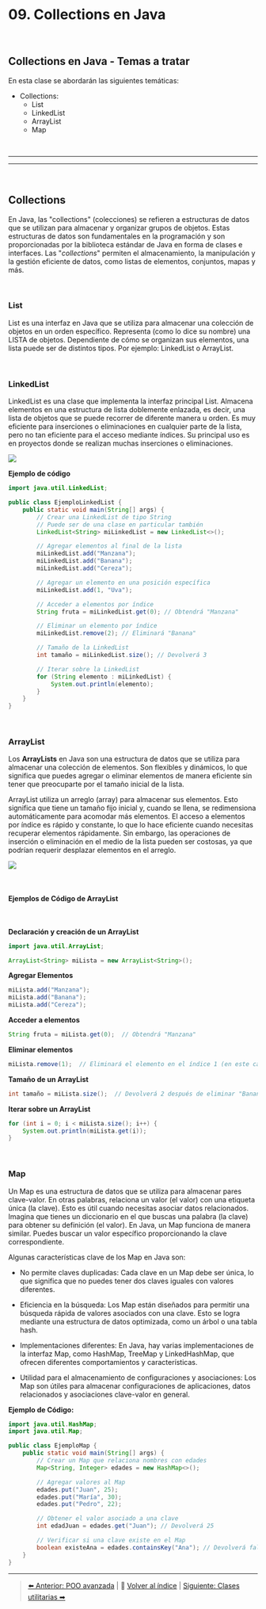 # 09. Collections en Java

<br>

## Collections en Java - Temas a tratar

En esta clase se abordarán las siguientes temáticas:

- Collections:
    - List
    - LinkedList
    - ArrayList
    - Map

<br>

---
---

<br>

## Collections

En Java, las "collections" (colecciones) se refieren a estructuras de datos que se utilizan para almacenar y organizar grupos de objetos. Estas estructuras de datos son fundamentales en la programación y son proporcionadas por la biblioteca estándar de Java en forma de clases e interfaces. Las "_collections_" permiten el almacenamiento, la manipulación y la gestión eficiente de datos, como listas de elementos, conjuntos, mapas y más.

<br>

### List

List es una interfaz en Java que se utiliza para almacenar una colección de objetos en un orden específico. Representa (como lo dice su nombre) una LISTA de objetos. Dependiente de cómo se organizan sus elementos, una lista puede ser de distintos tipos. Por ejemplo: LinkedList o ArrayList.

<br>

### LinkedList

LinkedList es una clase que implementa la interfaz principal List. Almacena elementos en una estructura de lista doblemente enlazada, es decir, una lista de objetos que se puede recorrer de diferente manera u orden. Es muy eficiente para inserciones o eliminaciones en cualquier parte de la lista, pero no tan eficiente para el acceso mediante índices. Su principal uso es en proyectos donde se realizan muchas inserciones o eliminaciones.

![](./resources/generic-linkedlist-java.jpg)

**Ejemplo de código**

```java
import java.util.LinkedList;

public class EjemploLinkedList {
    public static void main(String[] args) {
        // Crear una LinkedList de tipo String
        // Puede ser de una clase en particular también
        LinkedList<String> miLinkedList = new LinkedList<>();

        // Agregar elementos al final de la lista
        miLinkedList.add("Manzana");
        miLinkedList.add("Banana");
        miLinkedList.add("Cereza");

        // Agregar un elemento en una posición específica
        miLinkedList.add(1, "Uva");

        // Acceder a elementos por índice
        String fruta = miLinkedList.get(0); // Obtendrá "Manzana"

        // Eliminar un elemento por índice
        miLinkedList.remove(2); // Eliminará "Banana"

        // Tamaño de la LinkedList
        int tamaño = miLinkedList.size(); // Devolverá 3

        // Iterar sobre la LinkedList
        for (String elemento : miLinkedList) {
            System.out.println(elemento);
        }
    }
}
```

<br>

### ArrayList

Los **ArrayLists** en Java son una estructura de datos que se utiliza para almacenar una colección de elementos. Son flexibles y dinámicos, lo que significa que puedes agregar o eliminar elementos de manera eficiente sin tener que preocuparte por el tamaño inicial de la lista.

ArrayList utiliza un arreglo (array) para almacenar sus elementos. Esto significa que tiene un tamaño fijo inicial y, cuando se llena, se redimensiona automáticamente para acomodar más elementos. El acceso a elementos por índice es rápido y constante, lo que lo hace eficiente cuando necesitas recuperar elementos rápidamente. Sin embargo, las operaciones de inserción o eliminación en el medio de la lista pueden ser costosas, ya que podrían requerir desplazar elementos en el arreglo.

![](./resources/arraylist-diagram.png)

<br>

#### **Ejemplos de Código de ArrayList**

<br>

**Declaración y creación de un ArrayList**

```java
import java.util.ArrayList;

ArrayList<String> miLista = new ArrayList<String>();
```

**Agregar Elementos**

```java
miLista.add("Manzana");
miLista.add("Banana");
miLista.add("Cereza");
```

**Acceder a elementos**

```java
String fruta = miLista.get(0);  // Obtendrá "Manzana"
```

**Eliminar elementos**

```java
miLista.remove(1);  // Eliminará el elemento en el índice 1 (en este caso, "Banana")
```

**Tamaño de un ArrayList**

```java
int tamaño = miLista.size();  // Devolverá 2 después de eliminar "Banana"
```

**Iterar sobre un ArrayList**

```java
for (int i = 0; i < miLista.size(); i++) {
    System.out.println(miLista.get(i));
}
```

<br>

### Map

Un Map es una estructura de datos que se utiliza para almacenar pares clave-valor. En otras palabras, relaciona un valor (el valor) con una etiqueta única (la clave). Esto es útil cuando necesitas asociar datos relacionados. Imagina que tienes un diccionario en el que buscas una palabra (la clave) para obtener su definición (el valor). En Java, un Map funciona de manera similar. Puedes buscar un valor específico proporcionando la clave correspondiente.

Algunas características clave de los Map en Java son:

- No permite claves duplicadas: Cada clave en un Map debe ser única, lo que significa que no puedes tener dos claves iguales con valores diferentes.
    
- Eficiencia en la búsqueda: Los Map están diseñados para permitir una búsqueda rápida de valores asociados con una clave. Esto se logra mediante una estructura de datos optimizada, como un árbol o una tabla hash.
    
- Implementaciones diferentes: En Java, hay varias implementaciones de la interfaz Map, como HashMap, TreeMap y LinkedHashMap, que ofrecen diferentes comportamientos y características.
    
- Utilidad para el almacenamiento de configuraciones y asociaciones: Los Map son útiles para almacenar configuraciones de aplicaciones, datos relacionados y asociaciones clave-valor en general.

**Ejemplo de Código:**

```java
import java.util.HashMap;
import java.util.Map;

public class EjemploMap {
    public static void main(String[] args) {
        // Crear un Map que relaciona nombres con edades
        Map<String, Integer> edades = new HashMap<>();

        // Agregar valores al Map
        edades.put("Juan", 25);
        edades.put("María", 30);
        edades.put("Pedro", 22);

        // Obtener el valor asociado a una clave
        int edadJuan = edades.get("Juan"); // Devolverá 25

        // Verificar si una clave existe en el Map
        boolean existeAna = edades.containsKey("Ana"); // Devolverá false
    }
}
```

---
> [⬅️ Anterior: POO avanzada](08-POO-avanzado.md) | 📂 [Volver al índice](./README.md) | [Siguiente: Clases utilitarias ➡](10-clases-utilitarias.md)
